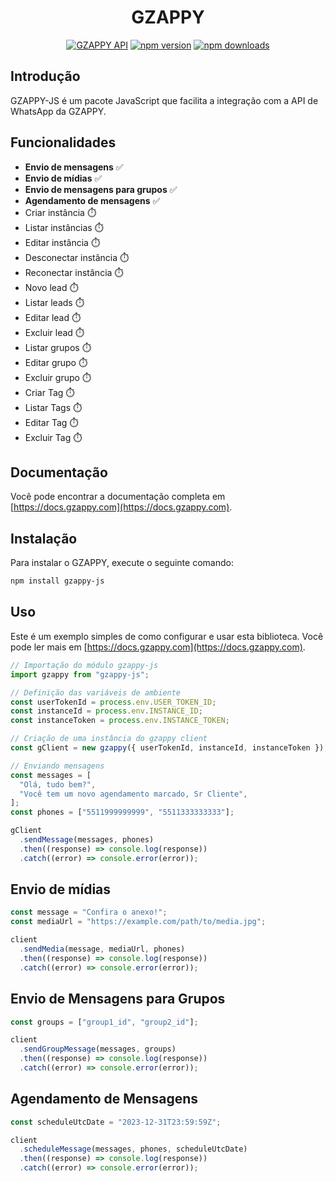 <div align="center">
    <h1>GZAPPY</h1>
    <a href="https://gzappy.com"><img src="https://img.shields.io/badge/GZAPPY-API-blue" alt="GZAPPY API" /></a>
    <a href="https://www.npmjs.com/package/gzappy-js"><img src="https://img.shields.io/npm/v/gzappy-js?maxAge=3600" alt="npm version" /></a>
    <a href="https://www.npmjs.com/package/gzappy-js"><img src="https://img.shields.io/npm/dt/gzappy-js?maxAge=3600" alt="npm downloads" /></a>
</div>

## Introdução

GZAPPY-JS é um pacote JavaScript que facilita a integração com a API de WhatsApp da GZAPPY.

## Funcionalidades

- **Envio de mensagens** ✅
- **Envio de mídias** ✅
- **Envio de mensagens para grupos** ✅
- **Agendamento de mensagens** ✅
- Criar instância ⏱️
- Listar instâncias ⏱️
- Editar instância ⏱️
- Desconectar instância ⏱️
- Reconectar instância ⏱️
- Novo lead ⏱️
- Listar leads ⏱️
- Editar lead ⏱️
- Excluir lead ⏱️
- Listar grupos ⏱️
- Editar grupo ⏱️
- Excluir grupo ⏱️
- Criar Tag ⏱️
- Listar Tags ⏱️
- Editar Tag ⏱️
- Excluir Tag ⏱️

## Documentação

Você pode encontrar a documentação completa em [https://docs.gzappy.com](https://docs.gzappy.com).

## Instalação

Para instalar o GZAPPY, execute o seguinte comando:

```bash
npm install gzappy-js
```

## Uso

Este é um exemplo simples de como configurar e usar esta biblioteca. Você pode ler mais em [https://docs.gzappy.com](https://docs.gzappy.com).

```js
// Importação do módulo gzappy-js
import gzappy from "gzappy-js";

// Definição das variáveis de ambiente
const userTokenId = process.env.USER_TOKEN_ID;
const instanceId = process.env.INSTANCE_ID;
const instanceToken = process.env.INSTANCE_TOKEN;

// Criação de uma instância do gzappy client
const gClient = new gzappy({ userTokenId, instanceId, instanceToken });

// Enviando mensagens
const messages = [
  "Olá, tudo bem?",
  "Você tem um novo agendamento marcado, Sr Cliente",
];
const phones = ["5511999999999", "5511333333333"];

gClient
  .sendMessage(messages, phones)
  .then((response) => console.log(response))
  .catch((error) => console.error(error));
```

## Envio de mídias

```js
const message = "Confira o anexo!";
const mediaUrl = "https://example.com/path/to/media.jpg";

client
  .sendMedia(message, mediaUrl, phones)
  .then((response) => console.log(response))
  .catch((error) => console.error(error));
```

## Envio de Mensagens para Grupos

```js
const groups = ["group1_id", "group2_id"];

client
  .sendGroupMessage(messages, groups)
  .then((response) => console.log(response))
  .catch((error) => console.error(error));
```

## Agendamento de Mensagens

```js
const scheduleUtcDate = "2023-12-31T23:59:59Z";

client
  .scheduleMessage(messages, phones, scheduleUtcDate)
  .then((response) => console.log(response))
  .catch((error) => console.error(error));
```
